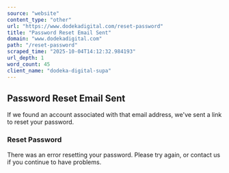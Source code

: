 ```yaml
---
source: "website"
content_type: "other"
url: "https://www.dodekadigital.com/reset-password"
title: "Password Reset Email Sent"
domain: "www.dodekadigital.com"
path: "/reset-password"
scraped_time: "2025-10-04T14:12:32.984193"
url_depth: 1
word_count: 45
client_name: "dodeka-digital-supa"
---
```


## Password Reset Email Sent

If we found an account associated with that email address, we've sent a link to reset your password.

### Reset Password

There was an error resetting your password. Please try again, or contact us if you continue to have problems.